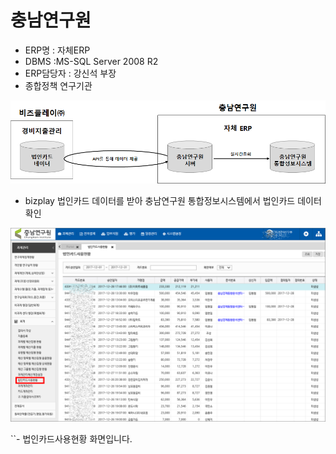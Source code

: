 # 충남연구원

 - ERP명 : 자체ERP  
 - DBMS :MS-SQL Server 2008 R2  
 - ERP담당자 : 강신석 부장  
 - 종합정책 연구기관

![\[&#xADF8;&#xB9BC;1\] &#xAD6C;&#xC131;&#xB3C4;](../../../../.gitbook/assets/image%20%28124%29.png)

 - bizplay 법인카드 데이터를 받아 충남연구원 통합정보시스템에서 법인카드 데이터 확인

![\[&#xADF8;&#xB9BC;2\] &#xBC95;&#xC778;&#xCE74;&#xB4DC;&#xC0AC;&#xC6A9;&#xD611;&#xD669;](../../../../.gitbook/assets/image%20%28146%29.png)

 ``- 법인카드사용현황 화면입니다.



